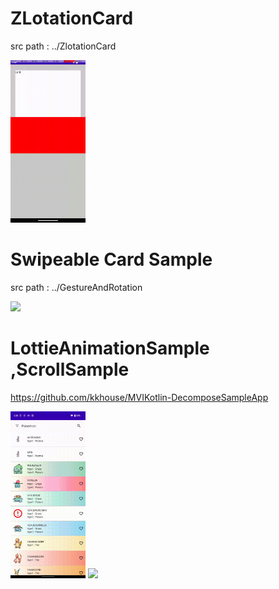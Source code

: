 
# ZLotationCard
src path : ../ZlotationCard

<img src="./res/zlotationCard.gif" width="120">

<br>

# Swipeable Card Sample
src path : ../GestureAndRotation

<img src="./res/swipableCard.gif" width="120">

# LottieAnimationSample ,ScrollSample

https://github.com/kkhouse/MVIKotlin-DecomposeSampleApp

<img src="./res/scrollable.gif" width="120">
<img src="./res/lottie.gif" width="120">
